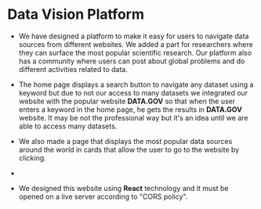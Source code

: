 # Data Vision Platform

- We have designed a platform to make it easy for users to navigate data sources from different websites. We added a part for researchers where they can surface the most popular scientific research. Our platform also has a community where users can post about global problems and do different activities related to data.

- The home page displays a search button to navigate any dataset using a keyword but due to not our access to many datasets we integrated our website with the popular website **DATA.GOV** so that when the user enters a keyword in the home page, he gets the results in **DATA.GOV** website. It may be not the professional way but it's an idea until we are able to access many datasets.

- We also made a page that displays the most popular data sources around the world in cards that allow the user to go to the website by clicking.
- 
- We designed this website using **React** technology and it must be opened on a live server according to "CORS policy".
